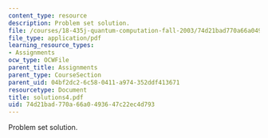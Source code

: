 ```yaml
---
content_type: resource
description: Problem set solution.
file: /courses/18-435j-quantum-computation-fall-2003/74d21bad770a66a0493647c22ec4d793_solutions4.pdf
file_type: application/pdf
learning_resource_types:
- Assignments
ocw_type: OCWFile
parent_title: Assignments
parent_type: CourseSection
parent_uid: 04bf2dc2-6c58-0411-a974-352ddf413671
resourcetype: Document
title: solutions4.pdf
uid: 74d21bad-770a-66a0-4936-47c22ec4d793
---
```

Problem set solution.

